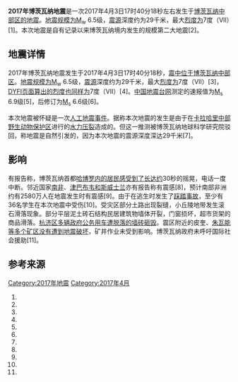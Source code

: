 **2017年博茨瓦纳地震**是一次2017年4月3日17时40分18秒左右发生于[博茨瓦纳](https://zh.wikipedia.org/wiki/博茨瓦纳 "wikilink")[中部区的地震](https://zh.wikipedia.org/wiki/中部区_\(博茨瓦纳\) "wikilink")。[地震规模为](https://zh.wikipedia.org/wiki/地震规模 "wikilink")[M<sub>w</sub>](https://zh.wikipedia.org/wiki/矩震级 "wikilink") 6.5级，[震源](../Page/震源.md "wikilink")深度约为29千米，最大[烈度为](https://zh.wikipedia.org/wiki/麦加利地震烈度 "wikilink")7度（VII）\[1\]。本次地震是自有记录以来博茨瓦纳境内发生的规模第二大地震\[2\]。

## 地震详情

2017年博茨瓦纳地震发生于2017年4月3日17时40分18秒，[震中位于](https://zh.wikipedia.org/wiki/震中 "wikilink")[博茨瓦纳](https://zh.wikipedia.org/wiki/博茨瓦纳 "wikilink")[中部区](https://zh.wikipedia.org/wiki/中部区_\(博茨瓦纳\) "wikilink")。[地震规模为](https://zh.wikipedia.org/wiki/地震规模 "wikilink")[M<sub>w</sub>](https://zh.wikipedia.org/wiki/矩震级 "wikilink") 6.5级，[震源](../Page/震源.md "wikilink")深度约为29千米，最大[烈度为](https://zh.wikipedia.org/wiki/麦加利地震烈度 "wikilink")7度（VII）\[3\]，[DYFI页面算出的烈度也同样为](../Page/你感觉到了吗？.md "wikilink")7度（VII）\[4\]。[中国地震台网](../Page/中国地震台网.md "wikilink")测定的速报值为[M<sub>s</sub>](../Page/面波震级.md "wikilink") 6.9级\[5\]，后修订为[M<sub>s</sub>](../Page/面波震级.md "wikilink") 6.6级\[6\]。

本次地震被怀疑是一次[人工地震事件](https://zh.wikipedia.org/wiki/地震#人工地震 "wikilink")。据称本次地震的发生是由于在[卡拉哈里中部野生动物保护区](../Page/卡拉哈里中部野生动物保护区.md "wikilink")进行的[水力压裂](../Page/水力压裂.md "wikilink")造成的。但这一推测被博茨瓦纳地球科学研究院驳回，称地震是自然引发的，因为本次地震的震源深度深达29千米\[7\]。

## 影响

有报告称，博茨瓦纳首都[哈博罗内的居民感受到了长达约](https://zh.wikipedia.org/wiki/哈博罗内 "wikilink")30秒的摇晃，电话一度中断。邻近国家[南非](https://zh.wikipedia.org/wiki/南非 "wikilink")、[津巴布韦和](https://zh.wikipedia.org/wiki/津巴布韦 "wikilink")[斯威士兰](../Page/斯威士兰.md "wikilink")亦有报告称有震感\[8\]，预计南部非洲约有2580万人在地震发生时有震感\[9\]。由于在逃生时发生了[踩踏事故](../Page/踩踏事故.md "wikilink")，至少有36名学生在本次地震中受伤\[10\]。受灾区部分土路出现裂缝，小丘陵地带发生滚石滑落现象。部分平层泥土砖石结构民居建筑物墙体开裂，门窗损坏，超市货架的商品滑落。[杭济区多辆政府公务用车遭脱落的墙砖砸毁](https://zh.wikipedia.org/wiki/杭济区 "wikilink")。震区附近的皮奎、[朱瓦能等多个矿区没有遭到地震破坏](https://zh.wikipedia.org/wiki/朱瓦能 "wikilink")，矿井作业未受到影响。博茨瓦纳政府未呼吁国际社会援助\[11\]。

## 参考来源

[Category:2017年地震](https://zh.wikipedia.org/wiki/Category:2017年地震 "wikilink") [Category:2017年4月](https://zh.wikipedia.org/wiki/Category:2017年4月 "wikilink")

1.
2.

3.
4.

5.

6.

7.
8.

9.

10.
11.